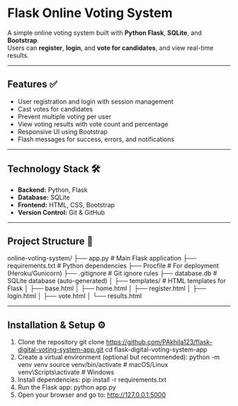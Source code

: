 # Flask Online Voting System

A simple online voting system built with **Python Flask**, **SQLite**, and **Bootstrap**.  
Users can **register**, **login**, and **vote for candidates**, and view real-time results.

---

## Features ✅

- User registration and login with session management  
- Cast votes for candidates  
- Prevent multiple voting per user  
- View voting results with vote count and percentage  
- Responsive UI using Bootstrap  
- Flash messages for success, errors, and notifications  

---

## Technology Stack 🛠️

- **Backend:** Python, Flask  
- **Database:** SQLite  
- **Frontend:** HTML, CSS, Bootstrap  
- **Version Control:** Git & GitHub  

---

## Project Structure 📂

online-voting-system/
├── app.py                 # Main Flask application
├── requirements.txt       # Python dependencies
├── Procfile               # For deployment (Heroku/Gunicorn)
├── .gitignore             # Git ignore rules
├── database.db            # SQLite database (auto-generated)
│
├── templates/             # HTML templates for Flask
│   ├── base.html
│   ├── home.html
│   ├── register.html
│   ├── login.html
│   ├── vote.html
│   └── results.html

----    
## Installation & Setup ⚙️
1. Clone the repository
git clone https://github.com/PAkhila123/flask-digital-voting-system-app.git
cd flask-digital-voting-system-app
2. Create a virtual environment (optional but recommended):
python -m venv venv
source venv/bin/activate  # macOS/Linux
venv\Scripts\activate     # Windows
3. Install dependencies:
pip install -r requirements.txt
4. Run the Flask app:
python app.py
5. Open your browser and go to:
http://127.0.0.1:5000
